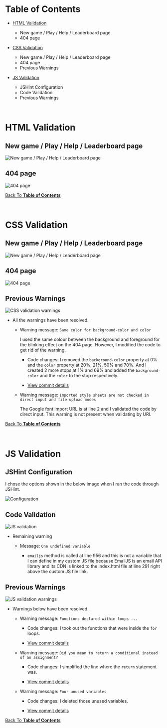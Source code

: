 # Table of Contents

- [HTML Validation](#html-validation)
  - New game / Play / Help / Leaderboard page
  - 404 page

- [CSS Validation](#css-validation)
  - New game / Play / Help / Leaderboard page
  - 404 page
  - Previous Warnings

- [JS Validation](#js-validation)
  - JSHint Configuration
  - Code Validation
  - Previous Warnings

<br>

# HTML Validation

## New game / Play / Help / Leaderboard page

![New game / Play / Help / Leaderboard page](testing/w3c-testing-markup/home.png)

## 404 page

![404 page](testing/w3c-testing-markup/404.png)

[Back To **Table of Contents**](#table-of-contents)

<br>

# CSS Validation

## New game / Play / Help / Leaderboard page

![New game / Play / Help / Leaderboard page](testing/w3c-testing-css/home.png)

## 404 page

![404 page](testing/w3c-testing-css/404.png)

## Previous Warnings

![CSS validation warnings](testing/w3c-testing-css/warning.png)

- All the warnings have been resolved.

  - Warning message: `Same color for background-color and color`

    I used the same colour between the background and foreground for the blinking effect on the 404 page. However, I modified the code to get rid of the warning.

    - Code changes: I removed the `background-color` property at 0% and the `color` property at 20%, 21%, 50% and 70%. And I created 2 more stops at 1% and 69% and added the `background-color` and the `color` to the stop respectively.
  
    - [View commit details](https://github.com/sejungkwak/connect-4/commit/a4d6b7173e372bcc0b1b1ae7dc39f7b7d771dec1)

  - Warning message: `Imported style sheets are not checked in direct input and file upload modes`

    The Google font import URL is at line 2 and I validated the code by direct input. This warning is not present when validating by URI.

[Back To **Table of Contents**](#table-of-contents)

<br>

# JS Validation

## JSHint Configuration

I chose the options shown in the below image when I ran the code through JSHint.

![Configuration](testing/jshint/jshint-configuration.png)

## Code Validation

![JS validation](testing/jshint/jshint.png)

- Remaining warning

  - Message: `One undefined variable`

    - `emailjs` method is called at line 956 and this is not a variable that I can define in my custom JS file because EmailJS is an email API library and its CDN is linked to the index.html file at line 291 right above the custom JS file link.

## Previous Warnings

![JS validation warnings](testing/jshint/jshint-warning.png)

- Warnings below have been resolved.

  - Warning message: `Functions declared within loops ...`

    - Code changes: I took out the functions that were inside the `for` loops.
    
    - [View commit details](https://github.com/sejungkwak/connect-4/commit/65a03d40cb450d66847017028dc4a3029b04d923)
  
  - Warning message: `Did you mean to return a conditional instead of an assignment?`

    - Code changes: I simplified the line where the `return` statement was.
    
    - [View commit details](https://github.com/sejungkwak/connect-4/commit/43d985bb36999c49d3a61bb6c4dba12e57988c6f)
  
  - Warning message: `Four unused variables`

    - Code changes: I deleted those unused variables.
    
    - [View commit details](https://github.com/sejungkwak/connect-4/commit/f4b95a87a21d1d2ea179a11fbf755fe8d100f249)

[Back To **Table of Contents**](#table-of-contents)